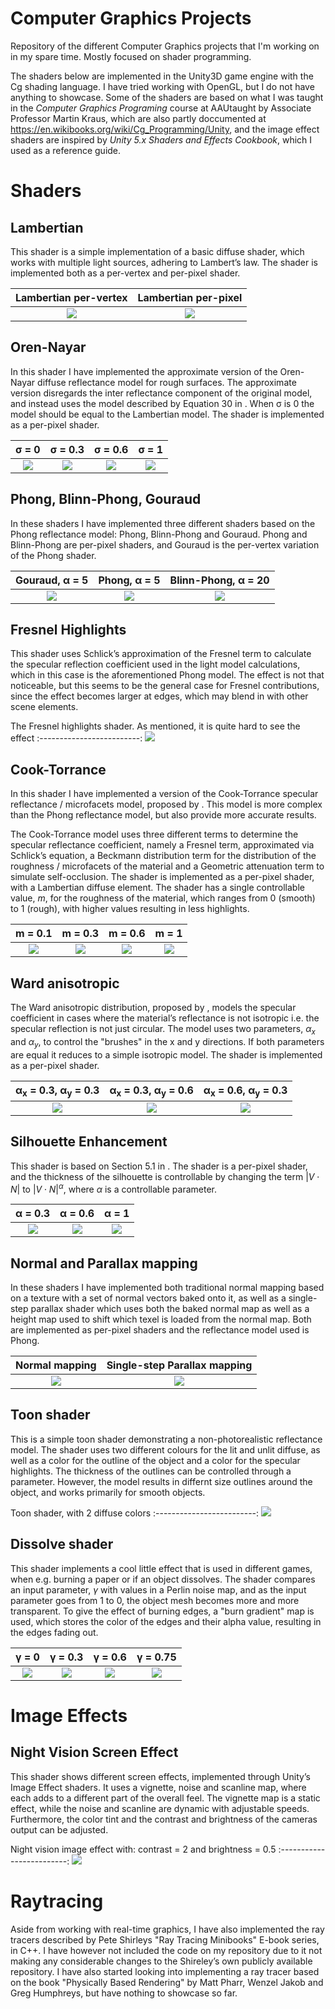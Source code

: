# Computer Graphics Projects
Repository of the different Computer Graphics projects that I'm working on in my spare time. Mostly focused on shader programming.

The shaders below are implemented in the Unity3D game engine with the Cg shading language. I have tried working with OpenGL, but I do not have anything to showcase. Some of the shaders are based on what I was taught in the *Computer Graphics Programing* course at AAUtaught by Associate Professor Martin Kraus, which are also partly doccumented at https://en.wikibooks.org/wiki/Cg_Programming/Unity, and the image effect shaders are inspired by *Unity 5.x Shaders and Effects Cookbook*, which I used as a reference guide.

Shaders
=======

Lambertian
----------

This shader is a simple implementation of a basic diffuse shader, which works with multiple light sources, adhering to Lambert’s law. The shader is implemented both as a per-vertex and per-pixel shader.

Lambertian per-vertex             | Lambertian per-pixel
:-------------------------:|:-------------------------:
![](figures/lamb_vert.png)  |  ![](figures/lamb_frag.png)


Oren-Nayar
----------

In this shader I have implemented the approximate version of the Oren-Nayar diffuse reflectance model for rough surfaces. The approximate version disregards the inter reflectance component of the original model, and instead uses the model described by Equation 30 in . When  σ is 0 the model should be equal to the Lambertian model. The shader is implemented as a per-pixel shader.

σ = 0            | σ = 0.3 | σ = 0.6 | σ = 1
:-------------------------:|:-------------------------:|:-------------------------:|:-------------------------:
![](figures/on_0.png)  |  ![](figures/on_03.png) |  ![](figures/on_06.png) |  ![](figures/on_1.png)


Phong, Blinn-Phong, Gouraud
----------

In these shaders I have implemented three different shaders based on the Phong reflectance model: Phong, Blinn-Phong and Gouraud. Phong and Blinn-Phong are per-pixel shaders, and Gouraud is the per-vertex variation of the Phong shader.

Gouraud, α = 5            | Phong, α = 5| Blinn-Phong, α = 20 
:-------------------------:|:-------------------------:|:-------------------------:
![](figures/gouraud_5.png)  |  ![](figures/phong_5.png) |  ![](figures/bp_20.png)


Fresnel Highlights
----------

This shader uses Schlick’s approximation of the Fresnel term to calculate the specular reflection coefficient used in the light model
calculations, which in this case is the aforementioned Phong model. The effect is not that noticeable, but this seems to be the general case for Fresnel contributions, since the effect becomes larger at edges, which may blend in with other scene elements.

The Fresnel highlights shader. As mentioned, it is quite hard to see the effect
:-------------------------:
![](figures/fresnal.png)


Cook-Torrance
----------

In this shader I have implemented a version of the Cook-Torrance specular reflectance / microfacets model, proposed by . This model is
more complex than the Phong reflectance model, but also provide more accurate results.

The Cook-Torrance model uses three different terms to determine the specular reflectance coefficient, namely a Fresnel term, approximated via Schlick’s equation, a Beckmann distribution term for the distribution of the roughness / microfacets of the material and a Geometric attenuation term to simulate self-occlusion. The shader is implemented as a per-pixel shader, with a Lambertian diffuse element. The shader has a single controllable value, *m*, for the roughness of the material, which ranges from 0 (smooth) to 1 (rough), with higher values resulting in less highlights.

m = 0.1            | m = 0.3| m = 0.6 | m = 1
:-------------------------:|:-------------------------:|:-------------------------:|:-------------------------:
![](figures/ct_01.png)  |  ![](figures/ct_03.png) |  ![](figures/ct_06.png) |  ![](figures/ct_1.png)


Ward anisotropic
----------

The Ward anisotropic distribution, proposed by , models the specular coefficient in cases where the material’s reflectance is not isotropic i.e. the specular reflection is not just circular. The model uses two parameters, *α*<sub>*x*</sub> and *α*<sub>*y*</sub>, to control the "brushes" in the x and y directions. If both parameters are equal it reduces to a simple isotropic model. The shader is implemented as a per-pixel shader.

α<sub>x</sub> = 0.3, α<sub>y</sub> = 0.3            | α<sub>x</sub> = 0.3, α<sub>y</sub> = 0.6  | α<sub>x</sub> = 0.6, α<sub>y</sub> = 0.3 
:-------------------------:|:-------------------------:|:-------------------------:
![](figures/ward_03_03.png)  |  ![](figures/ward_03_06.png) |  ![](figures/ward_06_03.png)


Silhouette Enhancement
----------

This shader is based on Section 5.1 in . The shader is a per-pixel shader, and the thickness of the silhouette is controllable by changing the term |*V* ⋅ *N*| to |*V* ⋅ *N*|<sup>*α*</sup>, where *α* is a controllable parameter.


α = 0.3            | α = 0.6  | α = 1
:-------------------------:|:-------------------------:|:-------------------------:
![](figures/sh_03.png)  |  ![](figures/sh_06.png) |  ![](figures/sh_1.png)


Normal and Parallax mapping
----------

In these shaders I have implemented both traditional normal mapping based on a texture with a set of normal vectors baked onto it, as well as a single-step parallax shader which uses both the baked normal map as well as a height map used to shift which texel is loaded from the normal map. Both are implemented as per-pixel shaders and the reflectance model used is Phong.


Normal mapping            | Single-step Parallax mapping 
:-------------------------:|:-------------------------:
![](figures/nm.png)  |  ![](figures/pm.png) 


Toon shader
----------

This is a simple toon shader demonstrating a non-photorealistic reflectance model. The shader uses two different colours for the lit and unlit diffuse, as well as a color for the outline of the object and a color for the specular highlights. The thickness of the outlines can be controlled through a parameter. However, the model results in differnt size outlines around the object, and works primarily for smooth objects.

Toon shader, with 2 diffuse colors 
:-------------------------:
![](figures/toon.png)


Dissolve shader
----------

This shader implements a cool little effect that is used in different games, when e.g. burning a paper or if an object dissolves. The shader compares an input parameter, *γ* with values in a Perlin noise map, and as the input parameter goes from 1 to 0, the object mesh becomes more and more transparent. To give the effect of burning edges, a "burn gradient" map is used, which stores the color of the edges and their alpha value, resulting in the edges fading out.

γ = 0            | γ = 0.3| γ = 0.6 | γ = 0.75
:-------------------------:|:-------------------------:|:-------------------------:|:-------------------------:
![](figures/ds_0.png)  |  ![](figures/ds_03.png) |  ![](figures/ds_06.png) |  ![](figures/ds_075.png)


Image Effects
=============

Night Vision Screen Effect
----------

This shader shows different screen effects, implemented through Unity’s Image Effect shaders. It uses a vignette, noise and scanline map, where each adds to a different part of the overall feel. The vignette map is a static effect, while the noise and scanline are dynamic with adjustable speeds. Furthermore, the color tint and the contrast and brightness of the cameras output can be adjusted.

Night vision image effect with: contrast = 2 and brightness = 0.5 
:-------------------------:
![](figures/nv_205.png)


Raytracing
=================

Aside from working with real-time graphics, I have also implemented the ray tracers described by Pete Shirleys "Ray Tracing Minibooks" E-book series, in C++. I have however not included the code on my repository due to it not making any considerable changes to the Shireley’s own publicly available repository. I have also started looking into implementing a ray tracer based on the book "Physically Based Rendering" by Matt Pharr, Wenzel Jakob and Greg Humphreys, but have nothing to showcase so far.
